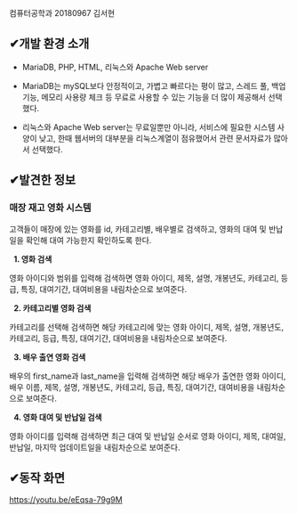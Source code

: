 컴퓨터공학과 20180967 김서현
##  &#10004;개발 환경 소개
- MariaDB, PHP, HTML, 리눅스와 Apache Web server

- MariaDB는 mySQL보다 안정적이고, 가볍고 빠르다는 평이 많고, 스레드 풀, 백업 기능, 메모리 사용량 체크 등
무료로 사용할 수 있는 기능을 더 많이 제공해서 선택했다.

- 리눅스와 Apache Web server는 무료일뿐만 아니라, 서비스에 필요한 시스템 사양이 낮고, 한때
웹서버의 대부분을 리눅스계열이 점유했어서 관련 문서자료가 많아서 선택했다.

##  &#10004;발견한 정보
### 매장 재고 영화 시스템 
고객들이 매장에 있는 영화를 id, 카테고리별, 배우별로 검색하고, 영화의 대여 및 반납일을 확인해 대여 가능한지 확인하도록 한다.

  &nbsp; **1. 영화 검색**

영화 아이디와 범위를 입력해 검색하면 영화 아이디, 제목, 설명, 개봉년도, 카테고리, 등급, 
특징, 대여기간, 대여비용을 내림차순으로 보여준다.

  &nbsp; **2. 카테고리별 영화 검색**

카테고리를 선택해 검색하면 해당 카테고리에 맞는 영화 아이디, 제목, 설명, 개봉년도, 카테고리, 등급,
특징, 대여기간, 대여비용을 내림차순으로 보여준다.

  &nbsp; **3. 배우 출연 영화 검색**

배우의 first_name과 last_name을 입력해 검색하면 해당 배우가 출연한 영화 아이디, 배우 이름,
제목, 설명, 개봉년도, 카테고리, 등급, 특징, 대여기간, 대여비용을 내림차순으로 보여준다.

  &nbsp; **4. 영화 대여 및 반납일 검색**

영화 아이디를 입력해 검색하면 최근 대여 및 반납일 순서로 영화 아이디, 제목, 대여일, 반납일,
마지막 업데이트일을 내림차순으로 보여준다.

##  &#10004;동작 화면
https://youtu.be/eEqsa-79g9M
